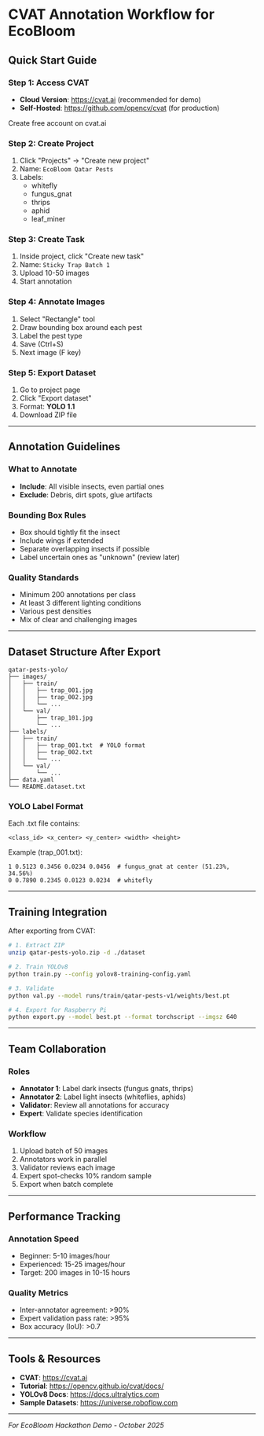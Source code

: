 # CVAT Annotation Workflow for EcoBloom

## Quick Start Guide

### Step 1: Access CVAT
- **Cloud Version**: https://cvat.ai (recommended for demo)
- **Self-Hosted**: https://github.com/opencv/cvat (for production)

Create free account on cvat.ai

### Step 2: Create Project
1. Click "Projects" → "Create new project"
2. Name: `EcoBloom Qatar Pests`
3. Labels:
   - whitefly
   - fungus_gnat
   - thrips
   - aphid
   - leaf_miner

### Step 3: Create Task
1. Inside project, click "Create new task"
2. Name: `Sticky Trap Batch 1`
3. Upload 10-50 images
4. Start annotation

### Step 4: Annotate Images
1. Select "Rectangle" tool
2. Draw bounding box around each pest
3. Label the pest type
4. Save (Ctrl+S)
5. Next image (F key)

### Step 5: Export Dataset
1. Go to project page
2. Click "Export dataset"
3. Format: **YOLO 1.1**
4. Download ZIP file

---

## Annotation Guidelines

### What to Annotate
- **Include**: All visible insects, even partial ones
- **Exclude**: Debris, dirt spots, glue artifacts

### Bounding Box Rules
- Box should tightly fit the insect
- Include wings if extended
- Separate overlapping insects if possible
- Label uncertain ones as "unknown" (review later)

### Quality Standards
- Minimum 200 annotations per class
- At least 3 different lighting conditions
- Various pest densities
- Mix of clear and challenging images

---

## Dataset Structure After Export

```
qatar-pests-yolo/
├── images/
│   ├── train/
│   │   ├── trap_001.jpg
│   │   ├── trap_002.jpg
│   │   └── ...
│   └── val/
│       ├── trap_101.jpg
│       └── ...
├── labels/
│   ├── train/
│   │   ├── trap_001.txt  # YOLO format
│   │   ├── trap_002.txt
│   │   └── ...
│   └── val/
│       └── ...
├── data.yaml
└── README.dataset.txt
```

### YOLO Label Format
Each .txt file contains:
```
<class_id> <x_center> <y_center> <width> <height>
```

Example (trap_001.txt):
```
1 0.5123 0.3456 0.0234 0.0456  # fungus_gnat at center (51.23%, 34.56%)
0 0.7890 0.2345 0.0123 0.0234  # whitefly
```

---

## Training Integration

After exporting from CVAT:

```bash
# 1. Extract ZIP
unzip qatar-pests-yolo.zip -d ./dataset

# 2. Train YOLOv8
python train.py --config yolov8-training-config.yaml

# 3. Validate
python val.py --model runs/train/qatar-pests-v1/weights/best.pt

# 4. Export for Raspberry Pi
python export.py --model best.pt --format torchscript --imgsz 640
```

---

## Team Collaboration

### Roles
- **Annotator 1**: Label dark insects (fungus gnats, thrips)
- **Annotator 2**: Label light insects (whiteflies, aphids)
- **Validator**: Review all annotations for accuracy
- **Expert**: Validate species identification

### Workflow
1. Upload batch of 50 images
2. Annotators work in parallel
3. Validator reviews each image
4. Expert spot-checks 10% random sample
5. Export when batch complete

---

## Performance Tracking

### Annotation Speed
- Beginner: 5-10 images/hour
- Experienced: 15-25 images/hour
- Target: 200 images in 10-15 hours

### Quality Metrics
- Inter-annotator agreement: >90%
- Expert validation pass rate: >95%
- Box accuracy (IoU): >0.7

---

## Tools & Resources

- **CVAT**: https://cvat.ai
- **Tutorial**: https://opencv.github.io/cvat/docs/
- **YOLOv8 Docs**: https://docs.ultralytics.com
- **Sample Datasets**: https://universe.roboflow.com

---

*For EcoBloom Hackathon Demo - October 2025*
